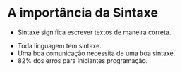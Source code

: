 # A importância da Sintaxe
- Sintaxe significa escrever textos de maneira correta.

* Toda linguagem tem sintaxe.
* Uma boa comunicação necessita de uma boa sintaxe.
* 82% dos erros para iniciantes programação.
